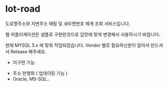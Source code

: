 # lot-road
도로명주소와 지번주소 매핑 및 새우편번호 체계 조회 서비스입니다.

웹 어플리케이션은 샘플로 구현한것으로 입맛에 맞게 변경해서 사용하시기 바랍니다.

현재 MYSQL 5.x 에 맞춰 작업되었습니다. Vendor 별로 필요하신분이 알아서 만드셔서 Release 해주세요.

* 미구현 기능
 - 주소 현행화 ( 업데이팅 기능 )
 - Oracle, MS-SQL..